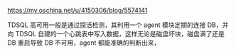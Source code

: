 https://my.oschina.net/u/4150306/blog/5574141

TDSQL 高可用一般是通过探活检测，其利用一个 agent 模块定期的连接 DB，并向 TDSQL 自建的一个心跳表中写入数据，这样无论是磁盘坏块，磁盘满了还是 DB 重启导致 DB 不可用，agent 都能准确的判断出来，